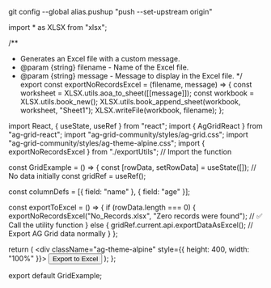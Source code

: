 git config --global alias.pushup "push --set-upstream origin"


import * as XLSX from "xlsx";

/**
 * Generates an Excel file with a custom message.
 * @param {string} filename - Name of the Excel file.
 * @param {string} message - Message to display in the Excel file.
 */
export const exportNoRecordsExcel = (filename, message) => {
  const worksheet = XLSX.utils.aoa_to_sheet([[message]]);
  const workbook = XLSX.utils.book_new();
  XLSX.utils.book_append_sheet(workbook, worksheet, "Sheet1");
  XLSX.writeFile(workbook, filename);
};





import React, { useState, useRef } from "react";
import { AgGridReact } from "ag-grid-react";
import "ag-grid-community/styles/ag-grid.css";
import "ag-grid-community/styles/ag-theme-alpine.css";
import { exportNoRecordsExcel } from "./exportUtils"; // Import the function

const GridExample = () => {
  const [rowData, setRowData] = useState([]); // No data initially
  const gridRef = useRef();

  const columnDefs = [{ field: "name" }, { field: "age" }];

  const exportToExcel = () => {
    if (rowData.length === 0) {
      exportNoRecordsExcel("No_Records.xlsx", "Zero records were found"); // ✅ Call the utility function
    } else {
      gridRef.current.api.exportDataAsExcel(); // Export AG Grid data normally
    }
  };

  return (
    <div className="ag-theme-alpine" style={{ height: 400, width: "100%" }}>
      <button onClick={exportToExcel}>Export to Excel</button>
      <AgGridReact ref={gridRef} rowData={rowData} columnDefs={columnDefs} />
    </div>
  );
};

export default GridExample;
